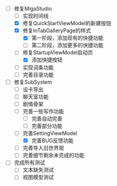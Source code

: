 - [ ] 修复MigaStudio
  - [ ] 实现时间线
  - [x] 修复QuickStartViewModel的新建按钮
  - [x] 修复InTabGalleryPage的样式
    - [x] 第一阶段，添加现有的快捷功能
    - [ ] 第二阶段，添加更多的快捷功能
  - [ ] 修复StartupViewModel启动页
    - [x] 添加快捷按钮
  - [ ] 实现词条功能
  - [ ] 完善目录功能
- [ ] 修复SubSystem
  - [ ] 设卡导出
  - [ ] 聊天室功能
  - [ ] 剧情骨架
  - [ ] 完善一些写作功能
    - [ ] 完善自动完善
    - [ ] 完善部分功能
  - [ ] 完善SettingViewModel
    - [x] 完善BUG反馈功能
  - [ ] 完善导入旧世界观
  - [ ] 完善细节剩余未完成的功能
- [ ] 完成所有测试
  - [ ] 文本缺失测试
  - [ ] 视图模型测试